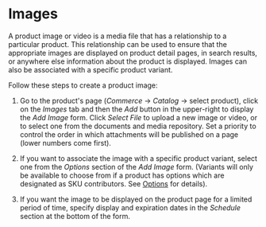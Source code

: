# Images [](id=images)

A product image or video is a media file that has a relationship to a particular
product. This relationship can be used to ensure that the appropriate images are
displayed on product detail pages, in search results, or anywhere else
information about the product is displayed. Images can also be associated with
a specific product variant.

Follow these steps to create a product image:

1. Go to the product's page (*Commerce* &rarr; *Catalog* &rarr; select product),
   click on the *Images* tab and then the *Add* button in the upper-right to
   display the *Add Image* form. Click *Select File* to upload a new image or
   video, or to select one from the documents and media repository. Set
   a priority to control the order in which attachments will be published on
   a page (lower numbers come first).

2. If you want to associate the image with a specific product variant, select
   one from the *Options* section of the *Add Image* form. (Variants will only
   be available to choose from if a product has options which are designated as
   SKU contributors. See 
   [Options](/web/liferay-emporio/documentation/-/knowledge_base/7-1/options)
   for details).

3. If you want the image to be displayed on the product page for a limited
   period of time, specify display and expiration dates in the *Schedule*
   section at the bottom of the form.
